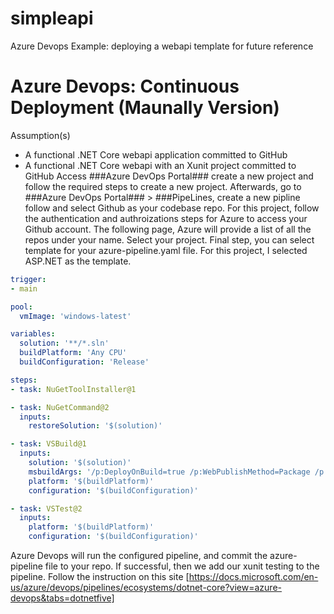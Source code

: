 # simpleapi
Azure Devops Example: deploying a webapi template for future reference
# Azure Devops: Continuous Deployment (Maunally Version)
Assumption(s)
* A functional .NET Core webapi application committed to GitHub 
* A functional .NET Core webapi with an Xunit project committed to GitHub
Access ###Azure DevOps Portal### create a new project and follow the required steps to create a new project. 
Afterwards, go to ###Azure DevOps Portal### > ###PipeLines, create a new pipline follow and select Github as your codebase repo. 
For this project, follow the authentication and authroizations steps for Azure to access your Github account. 
The following page, Azure will provide a list of all the repos under your name. Select your project. 
Final step, you can select template for your azure-pipeline.yaml file. For this project, I selected ASP.NET as the template. 

```yaml
trigger:
- main

pool:
  vmImage: 'windows-latest'

variables:
  solution: '**/*.sln'
  buildPlatform: 'Any CPU'
  buildConfiguration: 'Release'

steps:
- task: NuGetToolInstaller@1

- task: NuGetCommand@2
  inputs:
    restoreSolution: '$(solution)'

- task: VSBuild@1
  inputs:
    solution: '$(solution)'
    msbuildArgs: '/p:DeployOnBuild=true /p:WebPublishMethod=Package /p:PackageAsSingleFile=true /p:SkipInvalidConfigurations=true /p:PackageLocation="$(build.artifactStagingDirectory)"'
    platform: '$(buildPlatform)'
    configuration: '$(buildConfiguration)'

- task: VSTest@2
  inputs:
    platform: '$(buildPlatform)'
    configuration: '$(buildConfiguration)'
```

Azure Devops will run the configured pipeline, and commit the azure-pipeline file to your repo. 
If successful, then we add our xunit testing to the pipeline. Follow the instruction on this site [https://docs.microsoft.com/en-us/azure/devops/pipelines/ecosystems/dotnet-core?view=azure-devops&tabs=dotnetfive]


